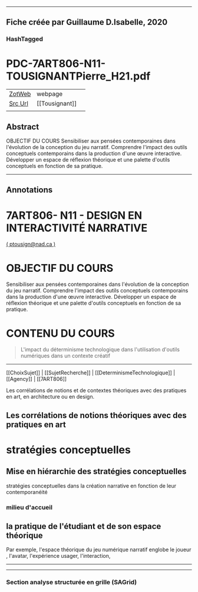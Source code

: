 
----
Fiche créée par Guillaume D.Isabelle, 2020 
---- 

### HashTagged 





# PDC-7ART806-N11-TOUSIGNANTPierre_H21.pdf



|       |       |       |
|  ---  |  ---  |  ---  |
|   [ZotWeb](http://zotero.org/users/180474/items/YQNWEL6K)    | webpage      |       |
|   [Src Url](https://moodle.uqac.ca/pluginfile.php/550653/mod_resource/content/1/7ART806-N11-TOUSIGNANTPierre_H21.pdf)    |  [[Tousignant]]     |       |
|       |       |       |


## Abstract

OBJECTIF DU COURS
Sensibiliser aux pensées contemporaines dans l'évolution de la conception du jeu narratif. Comprendre l'impact des outils conceptuels contemporains dans la production d'une œuvre interactive. Développer un espace de réflexion théorique et une palette d'outils conceptuels en fonction de sa pratique.

----

## Annotations

7ART806- N11 - DESIGN EN INTERACTIVITÉ NARRATIVE
================================================



 [( ptousign@nad.ca )](mailto:ptousign@nad.ca)



OBJECTIF DU COURS
=================



  

Sensibiliser aux pensées contemporaines dans l'évolution de la conception du jeu narratif. Comprendre l'impact des outils conceptuels contemporains dans la production d'une œuvre interactive. Développer un espace de réflexion théorique et une palette d'outils conceptuels en fonction de sa pratique.



CONTENU DU COURS
================



>L'impact du déterminisme technologique dans l'utilisation d'outils numériques dans un contexte créatif
--------------------------------------------------------------------------------------------------------  
[[ChoixSujet]] | [[SujetRecherche]] | [[DeterminismeTechnologique]] | [[Agency]] | [[7ART806]] 





Les corrélations de notions et de contextes théoriques avec des pratiques en art, en architecture ou en design.

Les corrélations de notions théoriques avec des pratiques en art
----------------------------------------------------------------



stratégies conceptuelles
========================



Mise en hiérarchie des stratégies conceptuelles
-----------------------------------------------



stratégies conceptuelles dans la création narrative en fonction de leur contemporanéité



### milieu d'accueil



la pratique de l'étudiant et de son espace théorique
----------------------------------------------------



Par exemple, l'espace théorique du jeu numérique narratif englobe le joueur , l'avatar, l'expérience usager, l'interaction,






----

----



### Section analyse structurée en grille (SAGrid)


